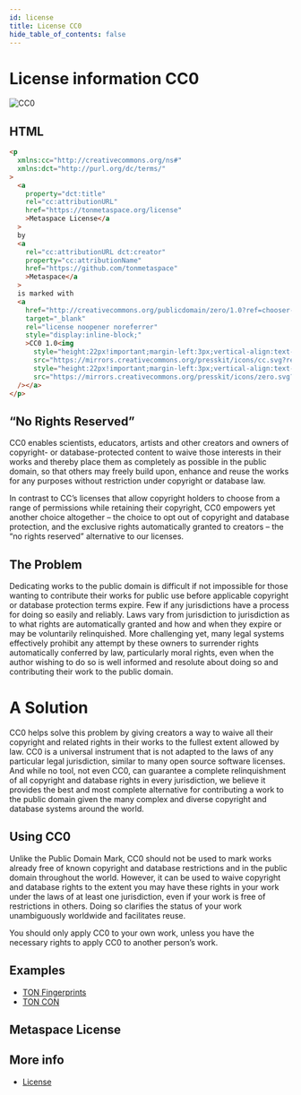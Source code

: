 ```yaml
---
id: license
title: License CC0
hide_table_of_contents: false
---
```


# License information CC0

![CC0](https://creativecommons.org/wp-content/uploads/2022/07/CCLogoColorPop1.gif)

## HTML

```html
<p
  xmlns:cc="http://creativecommons.org/ns#"
  xmlns:dct="http://purl.org/dc/terms/"
>
  <a
    property="dct:title"
    rel="cc:attributionURL"
    href="https://tonmetaspace.org/license"
    >Metaspace License</a
  >
  by
  <a
    rel="cc:attributionURL dct:creator"
    property="cc:attributionName"
    href="https://github.com/tonmetaspace"
    >Metaspace</a
  >
  is marked with
  <a
    href="http://creativecommons.org/publicdomain/zero/1.0?ref=chooser-v1"
    target="_blank"
    rel="license noopener noreferrer"
    style="display:inline-block;"
    >CC0 1.0<img
      style="height:22px!important;margin-left:3px;vertical-align:text-bottom;"
      src="https://mirrors.creativecommons.org/presskit/icons/cc.svg?ref=chooser-v1" /><img
      style="height:22px!important;margin-left:3px;vertical-align:text-bottom;"
      src="https://mirrors.creativecommons.org/presskit/icons/zero.svg?ref=chooser-v1"
  /></a>
</p>
```

## “No Rights Reserved”

CC0 enables scientists, educators, artists and other creators and owners of copyright- or database-protected content to waive those interests in their works and thereby place them as completely as possible in the public domain, so that others may freely build upon, enhance and reuse the works for any purposes without restriction under copyright or database law.

In contrast to CC’s licenses that allow copyright holders to choose from a range of permissions while retaining their copyright, CC0 empowers yet another choice altogether – the choice to opt out of copyright and database protection, and the exclusive rights automatically granted to creators – the “no rights reserved” alternative to our licenses.

## The Problem

Dedicating works to the public domain is difficult if not impossible for those wanting to contribute their works for public use before applicable copyright or database protection terms expire. Few if any jurisdictions have a process for doing so easily and reliably. Laws vary from jurisdiction to jurisdiction as to what rights are automatically granted and how and when they expire or may be voluntarily relinquished. More challenging yet, many legal systems effectively prohibit any attempt by these owners to surrender rights automatically conferred by law, particularly moral rights, even when the author wishing to do so is well informed and resolute about doing so and contributing their work to the public domain.

# A Solution

CC0 helps solve this problem by giving creators a way to waive all their copyright and related rights in their works to the fullest extent allowed by law. CC0 is a universal instrument that is not adapted to the laws of any particular legal jurisdiction, similar to many open source software licenses. And while no tool, not even CC0, can guarantee a complete relinquishment of all copyright and database rights in every jurisdiction, we believe it provides the best and most complete alternative for contributing a work to the public domain given the many complex and diverse copyright and database systems around the world.

## Using CC0

Unlike the Public Domain Mark, CC0 should not be used to mark works already free of known copyright and database restrictions and in the public domain throughout the world. However, it can be used to waive copyright and database rights to the extent you may have these rights in your work under the laws of at least one jurisdiction, even if your work is free of restrictions in others. Doing so clarifies the status of your work unambiguously worldwide and facilitates reuse.

You should only apply CC0 to your own work, unless you have the necessary rights to apply CC0 to another person’s work.

## Examples

- [TON Fingerprints](https://github.com/mir-one/fingerprints)
- [TON CON](https://github.com/DAO-TON-CON/boilerpoint/blob/main/TONCON.metaspace#L6)

## Metaspace License

## More info

- [License](https://creativecommons.org/choose/zero/)
